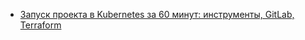 - [Запуск проекта в Kubernetes за 60 минут: инструменты, GitLab, Terraform](https://habr.com/ru/companies/vk/articles/782310/)